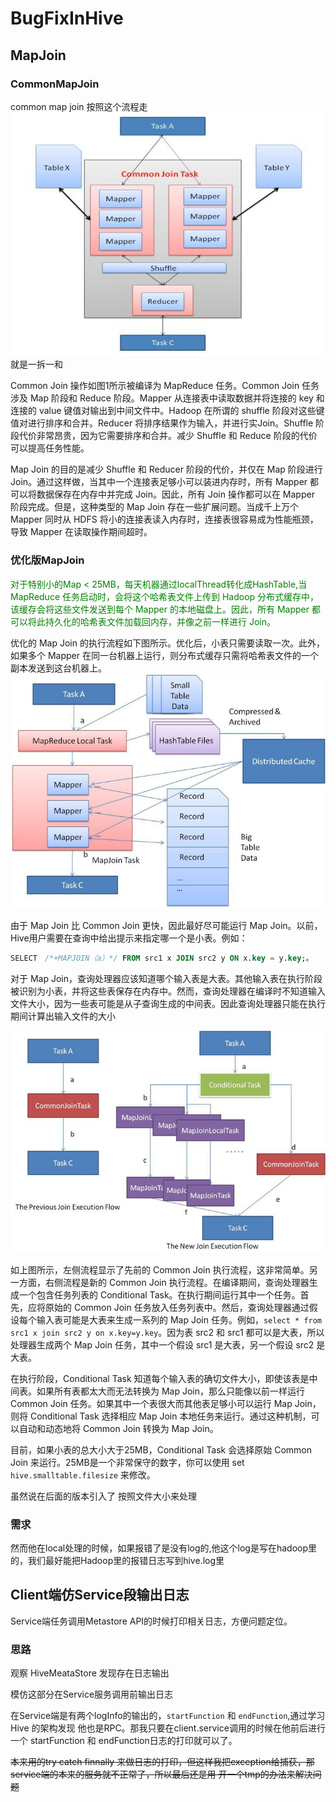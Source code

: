 # BugFixInHive
## MapJoin
### CommonMapJoin 
common map join 按照这个流程走
![](../pics/Hive.jpeg)
就是一拆一和

Common Join 操作如图1所示被编译为 MapReduce 任务。Common Join 任务涉及 Map 阶段和 Reduce 阶段。Mapper 从连接表中读取数据并将连接的 key 和连接的 value 键值对输出到中间文件中。Hadoop 在所谓的 shuffle 阶段对这些键值对进行排序和合并。Reducer 将排序结果作为输入，并进行实Join。Shuffle 阶段代价非常昂贵，因为它需要排序和合并。减少 Shuffle 和 Reduce 阶段的代价可以提高任务性能。

Map Join 的目的是减少 Shuffle 和 Reducer 阶段的代价，并仅在 Map 阶段进行 Join。通过这样做，当其中一个连接表足够小可以装进内存时，所有 Mapper 都可以将数据保存在内存中并完成 Join。因此，所有 Join 操作都可以在 Mapper 阶段完成。但是，这种类型的 Map Join 存在一些扩展问题。当成千上万个 Mapper 同时从 HDFS 将小的连接表读入内存时，连接表很容易成为性能瓶颈，导致 Mapper 在读取操作期间超时。

### 优化版MapJoin

<font color = green>
对于特别小的Map < 25MB，每天机器通过localThread转化成HashTable,当 MapReduce 任务启动时，会将这个哈希表文件上传到 Hadoop 分布式缓存中，该缓存会将这些文件发送到每个 Mapper 的本地磁盘上。因此，所有 Mapper 都可以将此持久化的哈希表文件加载回内存，并像之前一样进行 Join。
</font>

优化的 Map Join 的执行流程如下图所示。优化后，小表只需要读取一次。此外，如果多个 Mapper 在同一台机器上运行，则分布式缓存只需将哈希表文件的一个副本发送到这台机器上。
![](../pics/RDBinHive.jpeg)

由于 Map Join 比 Common Join 更快，因此最好尽可能运行 Map Join。以前，Hive用户需要在查询中给出提示来指定哪一个是小表。例如：
```SQL
SELECT　/*+MAPJOIN（a）*/ FROM src1 x JOIN src2 y ON x.key = y.key;。
```
对于 Map Join，查询处理器应该知道哪个输入表是大表。其他输入表在执行阶段被识别为小表，并将这些表保存在内存中。然而，查询处理器在编译时不知道输入文件大小，因为一些表可能是从子查询生成的中间表。因此查询处理器只能在执行期间计算出输入文件的大小

![](../pics/25MB_limit.jpeg)

如上图所示，左侧流程显示了先前的 Common Join 执行流程，这非常简单。另一方面，右侧流程是新的 Common Join 执行流程。在编译期间，查询处理器生成一个包含任务列表的 Conditional Task。在执行期间运行其中一个任务。首先，应将原始的 Common Join 任务放入任务列表中。然后，查询处理器通过假设每个输入表可能是大表来生成一系列的 Map Join 任务。例如，`select * from src1 x join src2 y on x.key=y.key`。因为表 src2 和 src1 都可以是大表，所以处理器生成两个 Map Join 任务，其中一个假设 src1 是大表，另一个假设 src2 是大表。

在执行阶段，Conditional Task 知道每个输入表的确切文件大小，即使该表是中间表。如果所有表都太大而无法转换为 Map Join，那么只能像以前一样运行 Common Join 任务。如果其中一个表很大而其他表足够小可以运行 Map Join，则将 Conditional Task 选择相应 Map Join 本地任务来运行。通过这种机制，可以自动和动态地将 Common Join 转换为 Map Join。

目前，如果小表的总大小大于25MB，Conditional Task 会选择原始 Common Join 来运行。25MB是一个非常保守的数字，你可以使用 set `hive.smalltable.filesize` 来修改。

虽然说在后面的版本引入了 按照文件大小来处理

### 需求 

然而他在local处理的时候，如果报错了是没有log的,他这个log是写在hadoop里的，我们最好能把Hadoop里的报错日志写到hive.log里


## Client端仿Service段输出日志
Service端任务调用Metastore API的时候打印相关日志，方便问题定位。

### 思路 
观察 HiveMeataStore 发现存在日志输出

模仿这部分在Service服务调用前输出日志

在Service端是有两个logInfo的输出的，`startFunction` 和 `endFunction`,通过学习 Hive 的架构发现 他也是RPC。那我只要在client.service调用的时候在他前后进行一个 startFunction 和 endFunction日志的打印就可以了。

~~本来用的try catch finnally 来做日志的打印，但这样我把exception给捕获，那service端的本来的服务就不正常了，所以最后还是用 开一个tmp的办法来解决问题~~

